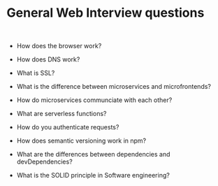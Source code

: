 # General Web Interview questions

&nbsp;

- How does the browser work?

- How does DNS work?

- What is SSL?

- What is the difference between microservices and microfrontends?

- How do microservices communciate with each other?

- What are serverless functions?

- How do you authenticate requests?

- How does semantic versioning work in npm?

- What are the differences between dependencies and devDependencies?

- What is the SOLID principle in Software engineering?

&nbsp;
